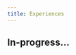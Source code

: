 ```yaml
---
title: Experiences
---
```

## In-progress...

<!-- 
## About me

Hi, I'm Subhasmita. I'm glad you are visiting my website, below listed are a couple of my current positions of responsibility and some of my activities I am proud of. Lately I've been interested in MLOps and pipeline management for machine learning, which I believe has a lot of value for organizations in terms of actually delivering ML solutions and ensuring they don't set everything on fire. I also work with cloud infrastructure and devops, and I'm a huge admirer of the serverless approach.

I’m best reached via [email](mailto:subhasmitaswain232@gmail.com). I’m always open to interesting conversations and collaboration.

## Experience 🚀

{{< timeline >}}

{{< timelineItem icon="star" header="R&D Engineer" badge="Sep 2022-present" subheader="Civo" >}}
<ul>

</ul>
{{< /timelineItem >}}

{{< timelineItem icon="star" header="Outreachy" badge="2022" subheader="Apache Camel-K" >}}
<ul>

</ul>
{{< /timelineItem >}}

{{< timelineItem icon="star" header="CNCF Mentee - The Linux Foundation" badge="2022" subheader="Kubernetes" >}}
<ul>

</ul>
{{< /timelineItem >}}

{{< timelineItem icon="star" header="Machine Learning Intern" badge="2021" subheader="Infowiz Technologies" >}}
<ul>

</ul>
{{< /timelineItem >}}

{{< timelineItem icon="star" header="Student Developer" badge="2021" subheader="Winter of Code (WoC)" >}}
<ul>

</ul>
{{< /timelineItem >}}

{{< /timeline >}}

## Education 👩‍🎓

{{< timeline >}}

{{< timelineItem icon="github" header="Bachelor Of Technology in Computer Science and Engineering (spec. AI & ML)" badge="2018-2022" subheader="GPA: 8.9" >}}
<b>Relevant Coursework</b>: <i>Data Structures, Design & Analysis Of Algorithms, Operating Systems, Networking, Databases, Computer Architecture, Artificial Intelligence, Machine Learning, Computer Vision.</i>
{{</ timelineItem >}}

{{</ timeline >}}

## Co-authored Publications 🔖

{{< timeline >}}
<ul>
<li><a href="https://doi.org/10.1007/s11831-022-09733-8">Appositeness of Optimized and Reliable Machine Learning for Healthcare: A Survey. Arch Computat Methods Eng 29, 3981–4003 (2022)</a></li>

<li><a href="https://sjcjycl.cn/article/view-2023/pdf/02_3054.pdf">An Introspection on the Upcoming Internet Iteration, the Metaverse: A Survey, Journal of Data Acquisition and Processing 38 (2): 3054-3090 (2023)</li>
</a>

<li>Bhushan B.,Swain S., et al. Cervical Spine Fracture Detection using 2.5D BLSTM and EfficientNet V2 Classification (To be published).</li>
</ul>
{{</ timeline >}}

## Leadership & Community 🌟

{{< timeline >}}
<ul>

<li>Kubernetes v1.30, v1.26 Release Team, part of a select small team that releases a new version of Kubernetes. Additionally, play a significant role in Kubernetes activities, focusing on CI Signal Health Monitoring and Bug Triage.
<li>Cluster API 1.7 Release Lead Shadow, member of the select team that publishes each new Cluster API version. In the capacity of a shadow, I write release documentation and keep an eye on the stability of the CI pipeline.
<li>Linux Foundation Scholarship Recipient, sponsored to attend Kubecon + CloudNativeCon 2022.
<li>Open Source Community Lead at Developer Student Clubs Sharda University, Conducted online
and offline technical and soft-skills training impacting over 500 students.
<li>ICAAAIML Coordinator, Coordinated the ICAAAIML (International Conference on Advances and Appli- cation in Artificial Intelligence and Machine Learning) events, fostering academic collaboration and knowledge exchange among leading experts in the field, while contributing to the university’s academic community.
<li>Biju Sashaktikaran Yojna Scholarship Recipient, Prestigious scholarship provided for exceptional perfor- mance in the higher-secondary (HS) examination.

</ul>
{{</ timeline>}} -->